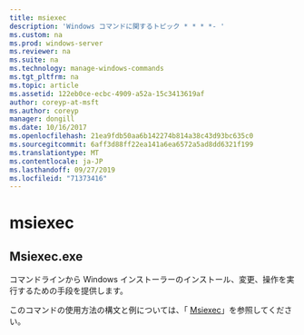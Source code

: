 ```yaml
---
title: msiexec
description: 'Windows コマンドに関するトピック * * * *- '
ms.custom: na
ms.prod: windows-server
ms.reviewer: na
ms.suite: na
ms.technology: manage-windows-commands
ms.tgt_pltfrm: na
ms.topic: article
ms.assetid: 122eb0ce-ecbc-4909-a52a-15c3413619af
author: coreyp-at-msft
ms.author: coreyp
manager: dongill
ms.date: 10/16/2017
ms.openlocfilehash: 21ea9fdb50aa6b142274b814a38c43d93bc635c0
ms.sourcegitcommit: 6aff3d88ff22ea141a6ea6572a5ad8dd6321f199
ms.translationtype: MT
ms.contentlocale: ja-JP
ms.lasthandoff: 09/27/2019
ms.locfileid: "71373416"
---
```

# <a name="msiexec"></a>msiexec



## <a name="msiexec"></a>Msiexec.exe

コマンドラインから Windows インストーラーのインストール、変更、操作を実行するための手段を提供します。

このコマンドの使用方法の構文と例については、「 [Msiexec](https://go.microsoft.com/fwlink/?LinkId=94329)」を参照してください。